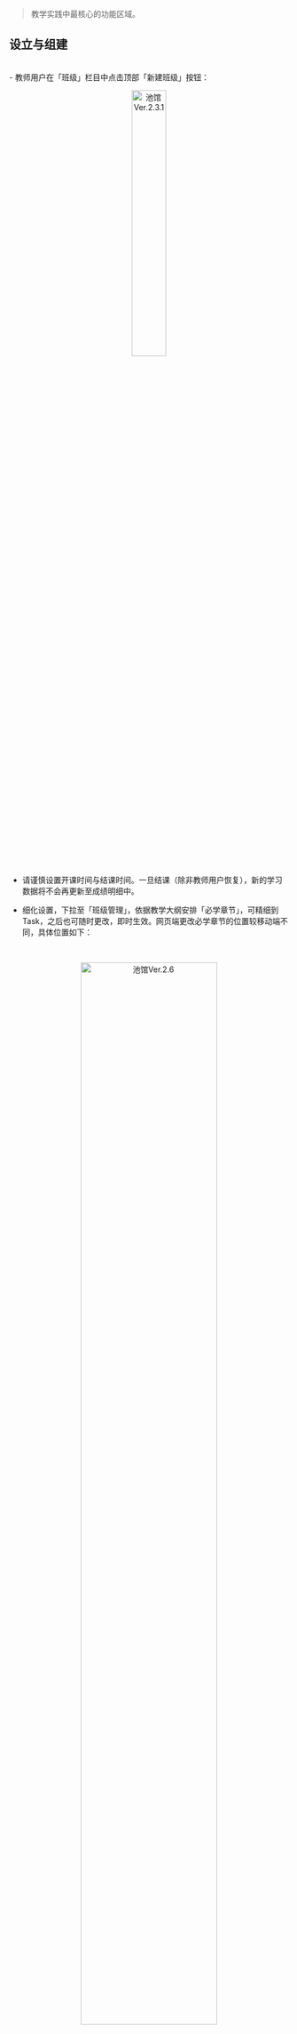 > 教学实践中最核心的功能区域。

## 设立与组建
<br>
- 教师用户在「班级」栏目中点击顶部「新建班级」按钮：

<br>
<p align="center">
<img src="_pic/09.png" width="35%" alt="池馆Ver.2.3.1">
</p>
<br>

- 请谨慎设置开课时间与结课时间。一旦结课（除非教师用户恢复），新的学习数据将不会再更新至成绩明细中。

- 细化设置，下拉至「班级管理」，依据教学大纲安排「必学章节」，可精细到 Task，之后也可随时更改，即时生效。网页端更改必学章节的位置较移动端不同，具体位置如下：

<br>
<p align="center">
<img src="_pic/网页端更改必学章节.png" width="70%" alt="池馆Ver.2.6">
</p>

- 让学生扫描「班级二维码」，或输入「班级码」，申请入班，老师对照花名册予以审批。同理，学生提出「退班申请」也须教师批准方可生效。

<br>
<p align="center">
<img src="_pic/11.png" width="35%" alt="池馆Ver.2.3.1">
</p>
<br>

!> 学生必须[激活](Sign-up?id=激活资源)对应班级设定的教材后，才能入班。

- 可通过底部「其他」功能中的「复制班级」复制本班级的章节设置、评分设置以及班级成员，在此基础上再去微调，适用于同班级新学期开课以及同学期教授多个班级的情况，免去完全重新设置的繁琐。

</br>

## 签到、通知、投票
<br>
- 以签到代替点名，通过当堂发送签到码即可实现线上点名。Tip：通过缩短签到时长，可有效限制学生之间的“互帮互助”。

<br>
<p align="center">
<img src="_pic/13.png" width="35%" alt="池馆Ver.2.3.1">
</p>
<br>

- 发布任务后，班内学生每次完成，教师用户都会在 <span class='highlight'>站内信 <span class="ps-icon ps-icon-mail"></span></span> 收到系统推送的提示。相应地，学生用户也会在站内信  <span class='highlight'>站内信 <span class="ps-icon ps-icon-mail"></span></span> 中收到班级内的新任务提示。

- 「投票」功能会自动保存之前的发布记录，可在不同班级内发送相同投票，也可在模版基础上进行调整。

!> 「投票」默认为匿名投票，无法查看单个学生的选择。

<br>

## 作业
<br>
- 「作业」一般用于发布一次性的开放式任务，如 Writing, Speaking, Presenting 等。

- 发布「写作类型」的作业时，可在「发放设置」中点亮「使用机器批改」，并自主设定关键词汇（防偏题）和字数限制，以及相应权重。最终分数包含三个权重，相加须为100%。参考流程如下：

<div id="homework">

<i class="ps-icon ps-icon-girl-user"></i>&nbsp;&nbsp;<strong>教师在发放时设置：</strong>

**a.** 机器批改权重 <mark>80%</mark>；<br>
**b.** 词数要求 140；词数权重 <mark>10%</mark>；<br>
**c.** 关键词：school、teacher 关键词权重 <mark>10%</mark>；<br>

<i class="ps-icon ps-icon-cinch"></i>&nbsp;&nbsp;<strong>学生提交作业：</strong> <br>

**a.** AI给文章语言质量的评分为 **80** 分（满分100分）；<br>
**b.** 词数 145，达到规定词数，得 **100** 分 ；<br>
**c.** 文中有 teacher 但未出现 school，扣题率50%，得 **50** 分；<br>

<i class="ps-icon ps-icon-sign"></i>&nbsp;&nbsp;<strong>该学生最终得分为：</strong> <br>

**80** × <mark>80%</mark> + **100** × <mark>10%</mark> + **50** × <mark>10%</mark> = **79分**

<i class="ps-icon ps-icon-aim"></i>&nbsp;&nbsp;<strong>教师主动修改：</strong><br>

**a.** 教师阅读文章后，认为AI批改过于严格，手动将得分改为 <strong>85</strong> 分；<br>
**b.** 该学生的最终得分调整为：<strong>85</strong> 分

</div>

- 当前版本允许学生以「语音」形式提交作业，也提供智能语音批改，AI的语音评分标准与文本评分标准差异较大，无法识别字数和关键词，仅依据“流畅度”和“准确度”赋分，请谨慎参考。

- 教师用户可在「发放设置」中设置时长限制，目前最长 300 秒。

!> 若不点亮「使用机器批改」，所有学生只要提交内容，均默认满分。

- 教师用户可随时手动赋分，在任务界面下拉，点击学生用户名（已提交作业的会标绿），即可更改具体学生的分数。

<br>

## 练习
<br>
- 「练习」 一般用于发布[题库](/Structure?id=题库)和班级选定[教材](Structure?id=数字化教材)中的题目，可选任意数目，任意组合，作为随堂测试或课后作业。

- 支持「题目乱序」，每个学生用户看到的任务中的题目顺序均为随机。

<br>

## 题库、无纸化考试 
<br>
- 无纸化考试系统无须另外购买，教师用户可免费使用。移动端、网页端通用。

<br>
<div class="pc-container">
<img src="_pic/考试界面.png" width="70%" alt="池馆Ver.2.6">
</div>

- 依托后台搭建好的「模版库」，可自动生成试卷。目前已建立&即将建立的考试模版（已建立模版均已参考考试大纲调整为最新版本）：
	- [x] PRETCO-A 级
	- [ ] PRETCO-B 级
	- [x] 考研英语一
	- [ ] 考研英语二
	- [x] CET-4
	- [ ] CET-6

- 如需使用「试卷库」中的定制试卷，请<span class="highlight">请联系我社当地业务人员</span>。

- 支持「选项乱序」，开启后，选择题中的选项会被打乱展示。

- 支持「倒计时」和「答题卡总览」功能，学生在考试过程中可随时查看<span class="highlight">剩余时间</span>以及<span class="highlight">未答题目</span>。

<br>
<div class="pc-container">
<img src="_pic/倒计时与答题卡.png" width="80%" alt="池馆Ver.2.6">
</div>

- 支持「切屏甄别」功能，教师可在创建界面设置切屏超过n次将学生踢出考试或标记为作弊。

- 试卷中若有主观题（如翻译、写作），可开启「机器自动批改」,批改逻辑与发布「作业」时相同，教师用户也可随时修改，手动赋分。

- 注意，在设定的考试时间内可将学生已提交的试卷「打回」，继续答题，一旦超过考试截止时间，则无法使用此操作，请知晓。

- 如需使用池馆系统进行高利害、大范围考试，<span class="highlight">请提前联系我社业务人员</span>，以便定制试卷，并做好应急预案。

<br>

## 教学监控
<br>
- 可随时查看单个学生的学习情况。方便老师适时进行教学干预。也可就教材内某个具体内容发起班级讨论。

<br>
<div class="pc-container">
<img src="_pic/班级监管与班内论坛.png" width="80%" alt="池馆Ver.2.6">
</div>

- 从班级内点进对应教材，可随时查看单个学生的学习情况。方便老师适时进行教学干预。也可就教材内某个具体内容发起班级讨论。

- 也可对整个班级的学习进度形成顶层把握。可在网页端导出为excel表单。

- 在考试模式下，教师可点击每个学生的<span class="highlight">监考</span>按钮，查看学生的操作记录（如:何时进入考试，何时重新进入，何时提交，切屏次数等）。

<br>

## 形成性评估
<br>
- 允许教师在「结课」前任意修改评分权重，以便根据教学的实际情况及时调整。每项还可单独设置「设定范围」（即排除哪些任务，计入哪些任务），可适应各种教学需要。

- 可在「班级管理」- 「成绩汇总」（网页端为「成绩详情」）中查看每个学生具体的得分情况。

<br>
<div class="pc-container">
<img src="_pic/17.jpg" width="70%" alt="池馆Ver.2.3.1">
</div>
<br>

- 若需导出 Excel 格式的成绩汇总请在网页端操作。（均位于各详情界面的右上角）

<br>

## 学校管理员
<br>
- 教务部门若有监管老师线上课程实施情况的需要，请联系当地业务人员，协助开通<span class="highlight">学校管理员账号</span>。

- 开通后，请从网页端登陆，可查看本校所有班级的运行情况,以及教师的工作统计（发布任务的数量）。

- 支持以学年、学期、教师姓名以及班级状态筛选查看。

- 学校管理员可以统一发布任务、作业、考试，一次发布即可在本校所有教学班级生效。

<br>
<div class="pc-container">
<img src="_pic/学校管理员账户.png" width="70%" alt="池馆Ver.2.6">
</div>